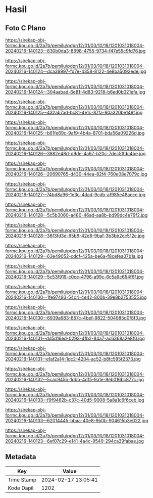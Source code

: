 # Hasil

## Foto C Plano

https://sirekap-obj-formc.kpu.go.id/2a7b/pemilu/pdpr/12/01/03/10/18/1201031018004-20240216-140123--630b0da3-8698-4755-9734-f47e55c9fd76.jpg

https://sirekap-obj-formc.kpu.go.id/2a7b/pemilu/pdpr/12/01/03/10/18/1201031018004-20240216-140124--dca38997-fd7e-4358-8122-4e8ba5092ede.jpg

https://sirekap-obj-formc.kpu.go.id/2a7b/pemilu/pdpr/12/01/03/10/18/1201031018004-20240216-140124--304aabad-6e81-4d83-9218-b6ed0b021efa.jpg

https://sirekap-obj-formc.kpu.go.id/2a7b/pemilu/pdpr/12/01/03/10/18/1201031018004-20240216-140125--432ab7ad-bc81-4e1c-87fa-90a320be149f.jpg

https://sirekap-obj-formc.kpu.go.id/2a7b/pemilu/pdpr/12/01/03/10/18/1201031018004-20240216-140125--b61fe69c-9af9-4b4a-8701-bda56a09226d.jpg

https://sirekap-obj-formc.kpu.go.id/2a7b/pemilu/pdpr/12/01/03/10/18/1201031018004-20240216-140126--3882e48d-d9de-4a67-b20c-7dec5ffdc4be.jpg

https://sirekap-obj-formc.kpu.go.id/2a7b/pemilu/pdpr/12/01/03/10/18/1201031018004-20240216-140126--20690765-d430-44ea-82f4-760e08e7079c.jpg

https://sirekap-obj-formc.kpu.go.id/2a7b/pemilu/pdpr/12/01/03/10/18/1201031018004-20240216-140127--74bd8a96-1e3c-4dad-9cdb-af985e48aece.jpg

https://sirekap-obj-formc.kpu.go.id/2a7b/pemilu/pdpr/12/01/03/10/18/1201031018004-20240216-140128--5c5b3060-a480-46ad-aa8b-bd99dc4e79f2.jpg

https://sirekap-obj-formc.kpu.go.id/2a7b/pemilu/pdpr/12/01/03/10/18/1201031018004-20240216-140128--36f3fd3d-65b6-42e8-9baf-3b3bb2ec512e.jpg

https://sirekap-obj-formc.kpu.go.id/2a7b/pemilu/pdpr/12/01/03/10/18/1201031018004-20240216-140129--63e49052-cdcf-425a-be6a-f8cefea07b1a.jpg

https://sirekap-obj-formc.kpu.go.id/2a7b/pemilu/pdpr/12/01/03/10/18/1201031018004-20240216-140129--5c53f919-c0ce-4796-a99c-6c5a9c654f6f.jpg

https://sirekap-obj-formc.kpu.go.id/2a7b/pemilu/pdpr/12/01/03/10/18/1201031018004-20240216-140130--1fe97493-54c4-4e42-800b-39e8b2753555.jpg

https://sirekap-obj-formc.kpu.go.id/2a7b/pemilu/pdpr/12/01/03/10/18/1201031018004-20240216-140130--6939a683-857c-4bef-9822-504985d0f8f3.jpg

https://sirekap-obj-formc.kpu.go.id/2a7b/pemilu/pdpr/12/01/03/10/18/1201031018004-20240216-140131--dd5d16ed-0293-4fb2-84a7-ac6368a2e8f0.jpg

https://sirekap-obj-formc.kpu.go.id/2a7b/pemilu/pdpr/12/01/03/10/18/1201031018004-20240216-140131--efaf2a14-1dc2-4204-ac52-b8fc595f2373.jpg

https://sirekap-obj-formc.kpu.go.id/2a7b/pemilu/pdpr/12/01/03/10/18/1201031018004-20240216-140132--5cac945b-1dbb-4df5-9a1e-9eb016bc877c.jpg

https://sirekap-obj-formc.kpu.go.id/2a7b/pemilu/pdpr/12/01/03/10/18/1201031018004-20240216-140133--f9f9462b-c37c-40d5-9008-5a8a1c6f6ceb.jpg

https://sirekap-obj-formc.kpu.go.id/2a7b/pemilu/pdpr/12/01/03/10/18/1201031018004-20240216-140133--62014445-bbaa-40e8-9b0b-904615b3e022.jpg

https://sirekap-obj-formc.kpu.go.id/2a7b/pemilu/pdpr/12/01/03/10/18/1201031018004-20240216-140123--6ef07c29-e141-4a4c-9549-294ca39fabae.jpg


## Metadata

| Key        | Value               |
| ---------- | ------------------- |
| Time Stamp | 2024-02-17 13:05:41 |
| Kode Dapil | 1202                |



